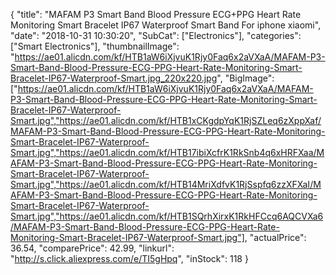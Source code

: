 {
	"title": "MAFAM P3 Smart Band Blood Pressure ECG+PPG Heart Rate Monitoring Smart Bracelet IP67 Waterproof Smart Band For iphone xiaomi",
	"date": "2018-10-31 10:30:20",
	"SubCat": ["Electronics"],
	"categories": ["Smart Electronics"],
	"thumbnailImage": "https://ae01.alicdn.com/kf/HTB1aW6iXjvuK1Rjy0Faq6x2aVXaA/MAFAM-P3-Smart-Band-Blood-Pressure-ECG-PPG-Heart-Rate-Monitoring-Smart-Bracelet-IP67-Waterproof-Smart.jpg_220x220.jpg",
	"BigImage": ["https://ae01.alicdn.com/kf/HTB1aW6iXjvuK1Rjy0Faq6x2aVXaA/MAFAM-P3-Smart-Band-Blood-Pressure-ECG-PPG-Heart-Rate-Monitoring-Smart-Bracelet-IP67-Waterproof-Smart.jpg","https://ae01.alicdn.com/kf/HTB1xCKgdpYqK1RjSZLeq6zXppXaf/MAFAM-P3-Smart-Band-Blood-Pressure-ECG-PPG-Heart-Rate-Monitoring-Smart-Bracelet-IP67-Waterproof-Smart.jpg","https://ae01.alicdn.com/kf/HTB17ibiXcfrK1RkSnb4q6xHRFXaa/MAFAM-P3-Smart-Band-Blood-Pressure-ECG-PPG-Heart-Rate-Monitoring-Smart-Bracelet-IP67-Waterproof-Smart.jpg","https://ae01.alicdn.com/kf/HTB14MriXdfvK1RjSspfq6zzXFXaI/MAFAM-P3-Smart-Band-Blood-Pressure-ECG-PPG-Heart-Rate-Monitoring-Smart-Bracelet-IP67-Waterproof-Smart.jpg","https://ae01.alicdn.com/kf/HTB1SQrhXirxK1RkHFCcq6AQCVXa6/MAFAM-P3-Smart-Band-Blood-Pressure-ECG-PPG-Heart-Rate-Monitoring-Smart-Bracelet-IP67-Waterproof-Smart.jpg"],
	"actualPrice": 36.54,
	"comparePrice": 42.99,
	"linkurl": "http://s.click.aliexpress.com/e/TI5gHpq",
	"inStock": 118
}
